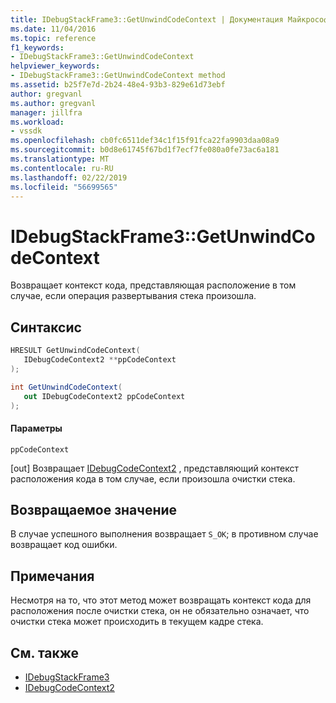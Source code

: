```yaml
---
title: IDebugStackFrame3::GetUnwindCodeContext | Документация Майкрософт
ms.date: 11/04/2016
ms.topic: reference
f1_keywords:
- IDebugStackFrame3::GetUnwindCodeContext
helpviewer_keywords:
- IDebugStackFrame3::GetUnwindCodeContext method
ms.assetid: b25f7e7d-2b24-48e4-93b3-829e61d73ebf
author: gregvanl
ms.author: gregvanl
manager: jillfra
ms.workload:
- vssdk
ms.openlocfilehash: cb0fc6511def34c1f15f91fca22fa9903daa08a9
ms.sourcegitcommit: b0d8e61745f67bd1f7ecf7fe080a0fe73ac6a181
ms.translationtype: MT
ms.contentlocale: ru-RU
ms.lasthandoff: 02/22/2019
ms.locfileid: "56699565"
---
```

# <a name="idebugstackframe3getunwindcodecontext"></a>IDebugStackFrame3::GetUnwindCodeContext
Возвращает контекст кода, представляющая расположение в том случае, если операция развертывания стека произошла.

## <a name="syntax"></a>Синтаксис

```cpp
HRESULT GetUnwindCodeContext(
   IDebugCodeContext2 **ppCodeContext
);
```

```csharp
int GetUnwindCodeContext(
   out IDebugCodeContext2 ppCodeContext
);
```

#### <a name="parameters"></a>Параметры
 `ppCodeContext`

 [out] Возвращает [IDebugCodeContext2](../../../extensibility/debugger/reference/idebugcodecontext2.md) , представляющий контекст расположения кода в том случае, если произошла очистки стека.

## <a name="return-value"></a>Возвращаемое значение
 В случае успешного выполнения возвращает `S_OK`; в противном случае возвращает код ошибки.

## <a name="remarks"></a>Примечания
 Несмотря на то, что этот метод может возвращать контекст кода для расположения после очистки стека, он не обязательно означает, что очистки стека может происходить в текущем кадре стека.

## <a name="see-also"></a>См. также
- [IDebugStackFrame3](../../../extensibility/debugger/reference/idebugstackframe3.md)
- [IDebugCodeContext2](../../../extensibility/debugger/reference/idebugcodecontext2.md)